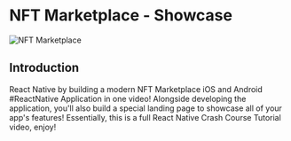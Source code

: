 # NFT Marketplace - Showcase
![NFT Marketplace](https://i.ibb.co/X5kYdvB/image.png)

## Introduction

React Native by building a modern NFT Marketplace iOS and Android #ReactNative Application in one video! Alongside developing the application, you'll also build a special landing page to showcase all of your app's features! Essentially, this is a full React Native Crash Course Tutorial video, enjoy!
